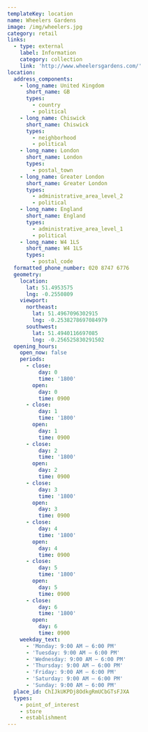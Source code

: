 ```yaml
---
templateKey: location
name: Wheelers Gardens
image: /img/wheelers.jpg
category: retail
links:
  - type: external
    label: Information
    category: collection
    link: 'http://www.wheelersgardens.com/'
location:
  address_components:
    - long_name: United Kingdom
      short_name: GB
      types:
        - country
        - political
    - long_name: Chiswick
      short_name: Chiswick
      types:
        - neighborhood
        - political
    - long_name: London
      short_name: London
      types:
        - postal_town
    - long_name: Greater London
      short_name: Greater London
      types:
        - administrative_area_level_2
        - political
    - long_name: England
      short_name: England
      types:
        - administrative_area_level_1
        - political
    - long_name: W4 1LS
      short_name: W4 1LS
      types:
        - postal_code
  formatted_phone_number: 020 8747 6776
  geometry:
    location:
      lat: 51.4953575
      lng: -0.2550809
    viewport:
      northeast:
        lat: 51.4967096302915
        lng: -0.2538278697084979
      southwest:
        lat: 51.4940116697085
        lng: -0.256525830291502
  opening_hours:
    open_now: false
    periods:
      - close:
          day: 0
          time: '1800'
        open:
          day: 0
          time: 0900
      - close:
          day: 1
          time: '1800'
        open:
          day: 1
          time: 0900
      - close:
          day: 2
          time: '1800'
        open:
          day: 2
          time: 0900
      - close:
          day: 3
          time: '1800'
        open:
          day: 3
          time: 0900
      - close:
          day: 4
          time: '1800'
        open:
          day: 4
          time: 0900
      - close:
          day: 5
          time: '1800'
        open:
          day: 5
          time: 0900
      - close:
          day: 6
          time: '1800'
        open:
          day: 6
          time: 0900
    weekday_text:
      - 'Monday: 9:00 AM – 6:00 PM'
      - 'Tuesday: 9:00 AM – 6:00 PM'
      - 'Wednesday: 9:00 AM – 6:00 PM'
      - 'Thursday: 9:00 AM – 6:00 PM'
      - 'Friday: 9:00 AM – 6:00 PM'
      - 'Saturday: 9:00 AM – 6:00 PM'
      - 'Sunday: 9:00 AM – 6:00 PM'
  place_id: ChIJkUKPDj8OdkgRmUCbGTsFJXA
  types:
    - point_of_interest
    - store
    - establishment
---
```

